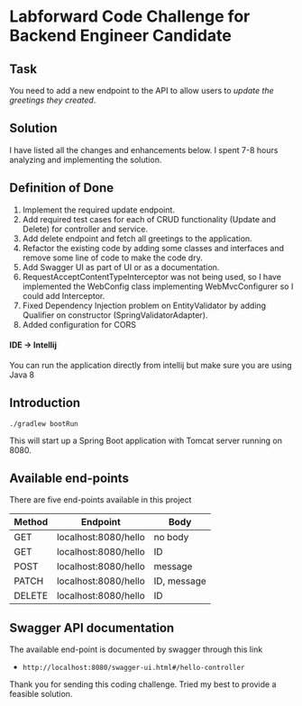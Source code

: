 # Labforward Code Challenge for Backend Engineer Candidate

## Task
You need to add a new endpoint to the API to allow users to *update the greetings they created*.

## Solution
I have listed all the changes and enhancements below. I spent 7-8 hours analyzing and implementing the solution.

## Definition of Done
1. Implement the required update endpoint.
2. Add required test cases for each of CRUD functionality (Update and Delete) for controller and service.
3. Add delete endpoint and fetch all greetings to the application.
4. Refactor the existing code by adding some classes and interfaces and remove some line of code to make the code dry.
5. Add Swagger UI as part of UI or as a documentation.
6. RequestAcceptContentTypeInterceptor was not being used, so I have implemented the WebConfig class implementing WebMvcConfigurer so I could add Interceptor.
7. Fixed Dependency Injection problem on EntityValidator by adding Qualifier on constructor (SpringValidatorAdapter).
8. Added configuration for CORS

#### IDE -> Intellij
You can run the application directly from intellij but make sure you are using Java 8
## Introduction
	./gradlew bootRun

This will start up a Spring Boot application with Tomcat server running on 8080.

## Available end-points
There are five end-points available in this project

| Method        | Endpoint              | Body            |
| ------------- |:---------------------:| --------------- |   
| GET           | localhost:8080/hello  | no body         |
| GET           | localhost:8080/hello  | ID              |
| POST          | localhost:8080/hello  | message         |
| PATCH           | localhost:8080/hello| ID, message     |
| DELETE        | localhost:8080/hello  | ID              |

## Swagger API documentation
The available end-point is documented by swagger through this link 

- `http://localhost:8080/swagger-ui.html#/hello-controller`

Thank you for sending this coding challenge. Tried my best to provide a feasible solution.

